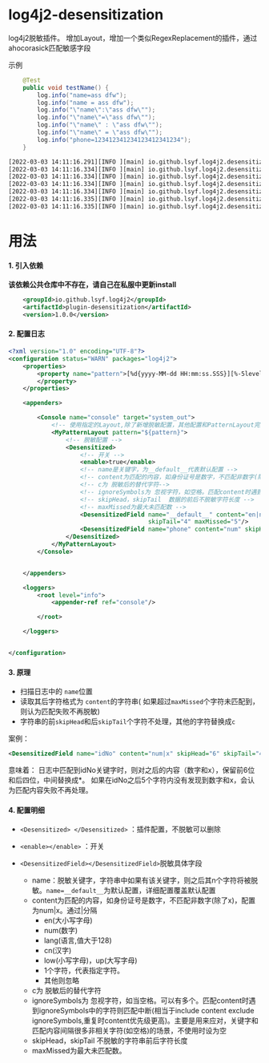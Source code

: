 # log4j2-desensitization
log4j2脱敏插件。 增加Layout，增加一个类似RegexReplacement的插件，通过ahocorasick匹配敏感字段


示例
```java
    @Test
    public void testName() {
        log.info("name=ass dfw");
        log.info("name = ass dfw");
        log.info("\"name\":\"ass dfw\"");
        log.info("\"name\"=\"ass dfw\"");
        log.info("\"name\" : \"ass dfw\"");
        log.info("\"name\" = \"ass dfw\"");
        log.info("phone=123412341234123412341234");
    }
```
```xml
[2022-03-03 14:11:16.291][INFO ][main] io.github.lsyf.log4j2.desensitization.LogTest - name=a*****w
[2022-03-03 14:11:16.334][INFO ][main] io.github.lsyf.log4j2.desensitization.LogTest - name = a*****w
[2022-03-03 14:11:16.334][INFO ][main] io.github.lsyf.log4j2.desensitization.LogTest - "name":"a*****w"
[2022-03-03 14:11:16.334][INFO ][main] io.github.lsyf.log4j2.desensitization.LogTest - "name"="a*****w"
[2022-03-03 14:11:16.334][INFO ][main] io.github.lsyf.log4j2.desensitization.LogTest - "name" : "a*****w"
[2022-03-03 14:11:16.335][INFO ][main] io.github.lsyf.log4j2.desensitization.LogTest - "name" = "a*****w"
[2022-03-03 14:11:16.335][INFO ][main] io.github.lsyf.log4j2.desensitization.LogTest - phone=123412**************1234
```

# 用法
#### 1. 引入依赖
**该依赖公共仓库中不存在，请自己在私服中更新install**
```xml
    <groupId>io.github.lsyf.log4j2</groupId>
    <artifactId>plugin-desensitization</artifactId>
    <version>1.0.0</version>
```
#### 2. 配置日志
```xml
<?xml version="1.0" encoding="UTF-8"?>
<configuration status="WARN" packages="log4j2">
    <properties>
        <property name="pattern">[%d{yyyy-MM-dd HH:mm:ss.SSS}][%-5level][%thread] %logger - %msg%n
        </property>
    </properties>

    <appenders>

        <Console name="console" target="system_out">
            <!-- 使用指定的Layout,除了新增脱敏配置，其他配置和PatternLayout完全一致 -->
            <MyPatternLayout pattern="${pattern}">
                <!-- 脱敏配置 -->
                <Desensitized>
                    <!-- 开关 -->
                    <enable>true</enable>
                    <!-- name是关键字，为__default__代表默认配置 -->
                    <!-- content为匹配的内容，如身份证号是数字，不匹配非数字(除了x)，配置为num|x -->
                    <!-- c为 脱敏后的替代字符-->
                    <!-- ignoreSymbols为 忽视字符，如空格。匹配content时遇到ignoreSymbols中的字符则匹配中断-->
                    <!-- skipHead，skipTail  数据的前后不脱敏字符长度 -->
                    <!-- maxMissed为最大未匹配数 -->
                    <DesensitizedField name="__default__" content="en|num" c="*" ignoreSymbols=" " skipHead="6"
                                       skipTail="4" maxMissed="5"/>
                    <DesensitizedField name="phone" content="num" skipHead="6" skipTail="4"/>
                </Desensitized>
            </MyPatternLayout>
        </Console>


    </appenders>

    <loggers>
        <root level="info">
            <appender-ref ref="console"/>

        </root>

    </loggers>


</configuration>
```

#### 3. 原理

- 扫描日志中的 `name`位置
- 读取其后字符格式为 `content`的字符串( 如果超过`maxMissed`个字符未匹配到，则认为匹配失败不再脱敏)
- 字符串的前`skipHead`和后`skipTail`个字符不处理，其他的字符替换成`c`

案例：

```xml
<DesensitizedField name="idNo" content="num|x" skipHead="6" skipTail="4" c="*" maxMissed="5"/>
```

意味着： 日志中匹配到idNo关键字时，则对之后的内容（数字和x），保留前6位和后四位，中间替换成*。 如果在idNo之后5个字符内没有发现到数字和x，会认为匹配内容失败不再处理。

#### 4. 配置明细
  - `<Desensitized> </Desensitized>` ：插件配置，不脱敏可以删除

  - `<enable></enable>` ：开关

  - `<DesensitizedField></DesensitizedField>`脱敏具体字段

      - name：脱敏关键字，字符串中如果有该关键字，则之后其n个字符将被脱敏。`name=__default__`为默认配置，详细配置覆盖默认配置
      - content为匹配的内容，如身份证号是数字，不匹配非数字(除了x)，配置为num|x。通过|分隔
          - en(大小写字母)
          - num(数字)
          - lang(语言,值大于128)
          - cn(汉字)
          - low(小写字母)，up(大写字母)
          - 1个字符，代表指定字符。
          - 其他则忽略
    - c为 脱敏后的替代字符
    - ignoreSymbols为 忽视字符，如当空格。可以有多个。匹配content时遇到ignoreSymbols中的字符则匹配中断(相当于include content exclude ignoreSymbols,重复时content优先级更高)。主要是用来应对，关键字和匹配内容间隔很多非相关字符(如空格)的场景，不使用时设为空
    - skipHead，skipTail  不脱敏的字符串前后字符长度
    - maxMissed为最大未匹配数。

    

 
